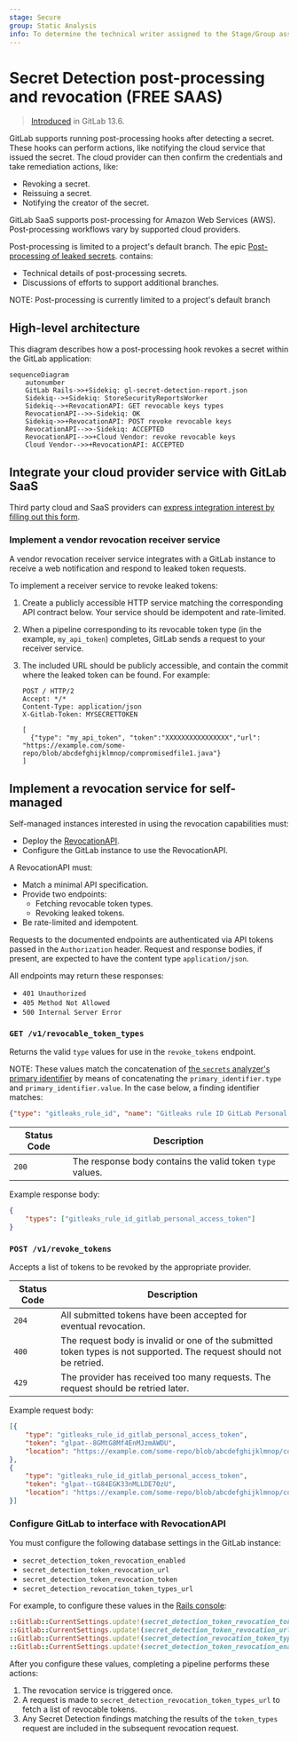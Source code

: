 ```yaml
---
stage: Secure
group: Static Analysis
info: To determine the technical writer assigned to the Stage/Group associated with this page, see https://about.gitlab.com/handbook/product/ux/technical-writing/#assignments
---
```


# Secret Detection post-processing and revocation **(FREE SAAS)**

> [Introduced](https://gitlab.com/groups/gitlab-org/-/epics/4639) in GitLab 13.6.

GitLab supports running post-processing hooks after detecting a secret. These
hooks can perform actions, like notifying the cloud service that issued the secret.
The cloud provider can then confirm the credentials and take remediation actions, like:

- Revoking a secret.
- Reissuing a secret.
- Notifying the creator of the secret.

GitLab SaaS supports post-processing for Amazon Web Services (AWS).
Post-processing workflows vary by supported cloud providers.

Post-processing is limited to a project's default branch. The epic
[Post-processing of leaked secrets](https://gitlab.com/groups/gitlab-org/-/epics/4639).
contains:

- Technical details of post-processing secrets.
- Discussions of efforts to support additional branches.

NOTE:
Post-processing is currently limited to a project's default branch

## High-level architecture

This diagram describes how a post-processing hook revokes a secret within the GitLab application:

```mermaid
sequenceDiagram
    autonumber
    GitLab Rails->>+Sidekiq: gl-secret-detection-report.json
    Sidekiq-->+Sidekiq: StoreSecurityReportsWorker
    Sidekiq-->+RevocationAPI: GET revocable keys types
    RevocationAPI-->>-Sidekiq: OK
    Sidekiq->>+RevocationAPI: POST revoke revocable keys
    RevocationAPI-->>-Sidekiq: ACCEPTED
    RevocationAPI-->>+Cloud Vendor: revoke revocable keys
    Cloud Vendor-->>+RevocationAPI: ACCEPTED
```

## Integrate your cloud provider service with GitLab SaaS

Third party cloud and SaaS providers can [express integration interest by filling out this form](https://forms.gle/wWpvrtLRK21Q2WJL9).

### Implement a vendor revocation receiver service

A vendor revocation receiver service integrates with a GitLab instance to receive
a web notification and respond to leaked token requests.

To implement a receiver service to revoke leaked tokens:

1. Create a publicly accessible HTTP service matching the corresponding API contract
   below. Your service should be idempotent and rate-limited.
1. When a pipeline corresponding to its revocable token type (in the example, `my_api_token`)
   completes, GitLab sends a request to your receiver service.
1. The included URL should be publicly accessible, and contain the commit where the
   leaked token can be found. For example:

    ```plaintext
    POST / HTTP/2
    Accept: */*
    Content-Type: application/json
    X-Gitlab-Token: MYSECRETTOKEN

    [
      {"type": "my_api_token", "token":"XXXXXXXXXXXXXXXX","url": "https://example.com/some-repo/blob/abcdefghijklmnop/compromisedfile1.java"}
    ]
    ```

## Implement a revocation service for self-managed

Self-managed instances interested in using the revocation capabilities must:

- Deploy the [RevocationAPI](#high-level-architecture).
- Configure the GitLab instance to use the RevocationAPI.

A RevocationAPI must:

- Match a minimal API specification.
- Provide two endpoints:
  - Fetching revocable token types.
  - Revoking leaked tokens.
- Be rate-limited and idempotent.

Requests to the documented endpoints are authenticated via API tokens passed in
the `Authorization` header. Request and response bodies, if present, are
expected to have the content type `application/json`.

All endpoints may return these responses:

- `401 Unauthorized`
- `405 Method Not Allowed`
- `500 Internal Server Error`

### `GET /v1/revocable_token_types`

Returns the valid `type` values for use in the `revoke_tokens` endpoint.

NOTE:
These values match the concatenation of [the `secrets` analyzer's](index.md)
[primary identifier](../../../development/integrations/secure.md#identifiers) by means
of concatenating the `primary_identifier.type` and `primary_identifier.value`.
In the case below, a finding identifier matches:

```json
{"type": "gitleaks_rule_id", "name": "Gitleaks rule ID GitLab Personal Access Token", "value": "GitLab Personal Access Token"}
```

| Status Code | Description |
| ----- | --- |
| `200` | The response body contains the valid token `type` values. |

Example response body:

```json
{
    "types": ["gitleaks_rule_id_gitlab_personal_access_token"]
}
```

### `POST /v1/revoke_tokens`

Accepts a list of tokens to be revoked by the appropriate provider.

| Status Code | Description |
| ----- | --- |
| `204` | All submitted tokens have been accepted for eventual revocation. |
| `400` | The request body is invalid or one of the submitted token types is not supported. The request should not be retried. |
| `429` | The provider has received too many requests. The request should be retried later. |

Example request body:

```json
[{
    "type": "gitleaks_rule_id_gitlab_personal_access_token",
    "token": "glpat--8GMtG8Mf4EnMJzmAWDU",
    "location": "https://example.com/some-repo/blob/abcdefghijklmnop/compromisedfile1.java"
},
{
    "type": "gitleaks_rule_id_gitlab_personal_access_token",
    "token": "glpat--tG84EGK33nMLLDE70zU",
    "location": "https://example.com/some-repo/blob/abcdefghijklmnop/compromisedfile2.java"
}]
```

### Configure GitLab to interface with RevocationAPI

You must configure the following database settings in the GitLab instance:

- `secret_detection_token_revocation_enabled`
- `secret_detection_token_revocation_url`
- `secret_detection_token_revocation_token`
- `secret_detection_revocation_token_types_url`

For example, to configure these values in the
[Rails console](../../../administration/operations/rails_console.md#starting-a-rails-console-session):

```ruby
::Gitlab::CurrentSettings.update!(secret_detection_token_revocation_token: 'MYSECRETTOKEN')
::Gitlab::CurrentSettings.update!(secret_detection_token_revocation_url: 'https://example.gitlab.com/revocation_service/v1/revoke_tokens')
::Gitlab::CurrentSettings.update!(secret_detection_revocation_token_types_url: 'https://example.gitlab.com/revocation_service/v1/revocable_token_types')
::Gitlab::CurrentSettings.update!(secret_detection_token_revocation_enabled: true)
```

After you configure these values, completing a pipeline performs these actions:

1. The revocation service is triggered once.
1. A request is made to `secret_detection_revocation_token_types_url` to fetch a
   list of revocable tokens.
1. Any Secret Detection findings matching the results of the `token_types` request
   are included in the subsequent revocation request.
